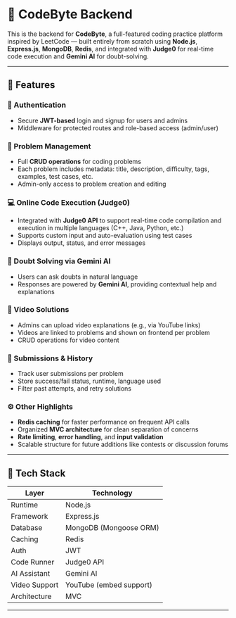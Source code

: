 # 🧠 CodeByte Backend

This is the backend for **CodeByte**, a full-featured coding practice platform inspired by LeetCode — built entirely from scratch using **Node.js**, **Express.js**, **MongoDB**, **Redis**, and integrated with **Judge0** for real-time code execution and **Gemini AI** for doubt-solving.

---

## 🚀 Features

### 🔐 Authentication
- Secure **JWT-based** login and signup for users and admins
- Middleware for protected routes and role-based access (admin/user)

### 📘 Problem Management
- Full **CRUD operations** for coding problems
- Each problem includes metadata: title, description, difficulty, tags, examples, test cases, etc.
- Admin-only access to problem creation and editing

### 💻 Online Code Execution (Judge0)
- Integrated with **Judge0 API** to support real-time code compilation and execution in multiple languages (C++, Java, Python, etc.)
- Supports custom input and auto-evaluation using test cases
- Displays output, status, and error messages

### 🧠 Doubt Solving via Gemini AI
- Users can ask doubts in natural language
- Responses are powered by **Gemini AI**, providing contextual help and explanations

### 🎥 Video Solutions
- Admins can upload video explanations (e.g., via YouTube links)
- Videos are linked to problems and shown on frontend per problem
- CRUD operations for video content

### 💬 Submissions & History
- Track user submissions per problem
- Store success/fail status, runtime, language used
- Filter past attempts, and retry solutions

### ⚙️ Other Highlights
- **Redis caching** for faster performance on frequent API calls
- Organized **MVC architecture** for clean separation of concerns
- **Rate limiting**, **error handling**, and **input validation**
- Scalable structure for future additions like contests or discussion forums

---

## 🧪 Tech Stack

| Layer         | Technology            |
|---------------|------------------------|
| Runtime       | Node.js                |
| Framework     | Express.js             |
| Database      | MongoDB (Mongoose ORM) |
| Caching       | Redis                  |
| Auth          | JWT                    |
| Code Runner   | Judge0 API             |
| AI Assistant  | Gemini AI              |
| Video Support | YouTube (embed support)|
| Architecture  | MVC                    |

---

<!-- ## 📁 Folder Structure -->

